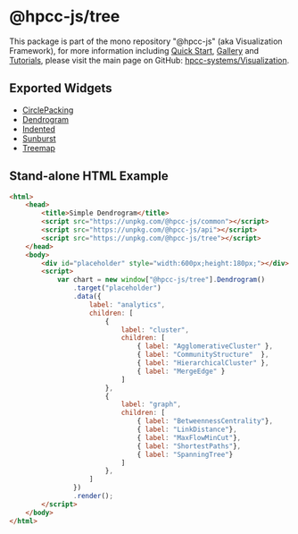 # @hpcc-js/tree
This package is part of the mono repository "@hpcc-js" (aka Visualization Framework), for more information including [Quick Start](https://github.com/hpcc-systems/Visualization/wiki/Quick-Start), [Gallery](https://raw.githack.com/hpcc-systems/Visualization/trunk/demos/gallery/gallery.html) and [Tutorials](https://github.com/hpcc-systems/Visualization/wiki/Tutorials), please visit the main page on GitHub:  [hpcc-systems/Visualization](https://github.com/hpcc-systems/Visualization).

## Exported Widgets
* [CirclePacking](https://rawgit.com/hpcc-systems/Visualization/trunk/demos/gallery/playground.html?./samples/tree/Circle%20Packing/Circle%20Packing.js)
* [Dendrogram](https://rawgit.com/hpcc-systems/Visualization/trunk/demos/gallery/playground.html?./samples/tree/Dendrogram/Circular.js)
* [Indented](https://rawgit.com/hpcc-systems/Visualization/trunk/demos/gallery/playground.html?./samples/tree/Indented/Indented.js)
* [Sunburst](https://rawgit.com/hpcc-systems/Visualization/trunk/demos/gallery/playground.html?./samples/tree/Sunburst/Sunburst.js)
* [Treemap](https://rawgit.com/hpcc-systems/Visualization/trunk/demos/gallery/playground.html?./samples/tree/Tree%20Map/Tree%20Map.js)

## Stand-alone HTML Example
```html
<html>
    <head>
        <title>Simple Dendrogram</title>
        <script src="https://unpkg.com/@hpcc-js/common"></script>
        <script src="https://unpkg.com/@hpcc-js/api"></script>
        <script src="https://unpkg.com/@hpcc-js/tree"></script>
    </head>
    <body>
        <div id="placeholder" style="width:600px;height:180px;"></div>
        <script>
            var chart = new window["@hpcc-js/tree"].Dendrogram()
                .target("placeholder")
                .data({
                    label: "analytics",
                    children: [
                        {
                            label: "cluster",
                            children: [
                                { label: "AgglomerativeCluster" },
                                { label: "CommunityStructure"  },
                                { label: "HierarchicalCluster" },
                                { label: "MergeEdge" }
                            ]
                        },
                        {
                            label: "graph",
                            children: [
                                { label: "BetweennessCentrality"},
                                { label: "LinkDistance"},
                                { label: "MaxFlowMinCut"},
                                { label: "ShortestPaths"},
                                { label: "SpanningTree"}
                            ]
                        },
                    ]
                })
                .render();
        </script>
    </body>
</html>
```